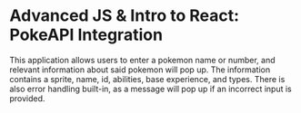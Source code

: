# Advanced JS & Intro to React: PokeAPI Integration

This application allows users to enter a pokemon name or number, and relevant information about said pokemon will pop up. The information contains a sprite, name, id, abilities, base experience, and types. There is also error handling built-in, as a message will pop up if an incorrect input is provided.